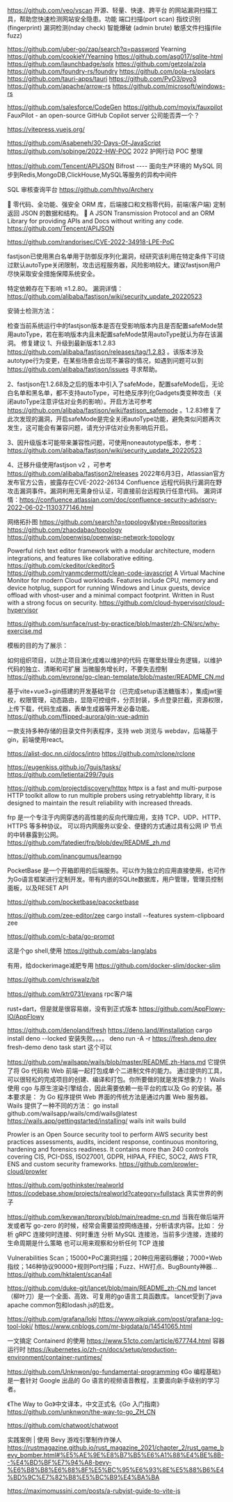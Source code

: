 
https://github.com/veo/vscan
开源、轻量、快速、跨平台 的网站漏洞扫描工具，帮助您快速检测网站安全隐患。功能 端口扫描(port scan) 指纹识别(fingerprint) 漏洞检测(nday check) 智能爆破 (admin brute) 敏感文件扫描(file fuzz)



https://github.com/uber-go/zap/search?q=password
Yearning
https://github.com/cookieY/Yearning
https://github.com/asg017/sqlite-html
https://github.com/launchbadge/sqlx
https://github.com/getzola/zola
https://github.com/foundry-rs/foundry
https://github.com/pola-rs/polars
https://github.com/tauri-apps/tauri
https://github.com/PyO3/pyo3
https://github.com/apache/arrow-rs
https://github.com/microsoft/windows-rs


https://github.com/salesforce/CodeGen
https://github.com/moyix/fauxpilot
FauxPilot - an open-source GitHub Copilot server
公司能否弄一个？

https://vitepress.vuejs.org/

https://github.com/Asabeneh/30-Days-Of-JavaScript
https://github.com/sobinge/2022-HW-POC
2022 护网行动 POC 整理



https://github.com/Tencent/APIJSON
Bifrost ---- 面向生产环境的 MySQL 同步到Redis,MongoDB,ClickHouse,MySQL等服务的异构中间件

SQL 审核查询平台
https://github.com/hhyo/Archery

🚀 零代码、全功能、强安全 ORM 库，后端接口和文档零代码，前端(客户端) 定制返回 JSON 的数据和结构。 🚀 A JSON Transmission Protocol and an ORM Library for providing APIs and Docs without writing any code.
https://github.com/Tencent/APIJSON


https://github.com/randorisec/CVE-2022-34918-LPE-PoC


fastjson已使用黑白名单用于防御反序列化漏洞，经研究该利用在特定条件下可绕过默认autoType关闭限制，攻击远程服务器，风险影响较大。建议fastjson用户尽快采取安全措施保障系统安全。

特定依赖存在下影响 ≤1.2.80。
漏洞详情：https://github.com/alibaba/fastjson/wiki/security_update_20220523

安骑士检测方法：

检查当前系统运行中的fastjson版本是否在受影响版本内且是否配置safeMode禁用autoType，若在影响版本内且未配置safeMode禁用autoType就认为存在该漏洞。
修复建议
1、升级到最新版本1.2.83 https://github.com/alibaba/fastjson/releases/tag/1.2.83 。该版本涉及autotype行为变更，在某些场景会出现不兼容的情况，如遇到问题可以到 https://github.com/alibaba/fastjson/issues 寻求帮助。

2、fastjson在1.2.68及之后的版本中引入了safeMode，配置safeMode后，无论白名单和黑名单，都不支持autoType，可杜绝反序列化Gadgets类变种攻击（关闭autoType注意评估对业务的影响）。开启方法可参考 https://github.com/alibaba/fastjson/wiki/fastjson_safemode 。1.2.83修复了此次发现的漏洞，开启safeMode是完全关闭autoType功能，避免类似问题再次发生，这可能会有兼容问题，请充分评估对业务影响后开启。

3、因升级版本可能带来兼容性问题，可使用noneautotype版本，参考：https://github.com/alibaba/fastjson/wiki/security_update_20220523

4、迁移升级使用fastjson v2 ，可参考 https://github.com/alibaba/fastjson2/releases
2022年6月3日，Atlassian官方发布官方公告，披露存在CVE-2022-26134 Confluence 远程代码执行漏洞在野攻击漏洞事件。漏洞利用无需身份认证，可直接前台远程执行任意代码。
漏洞详情：https://confluence.atlassian.com/doc/confluence-security-advisory-2022-06-02-1130377146.html


网络拓扑图
https://github.com/search?q=topology&type=Repositories
https://github.com/zhaodabao/topology
https://github.com/openwisp/openwisp-network-topology

Powerful rich text editor framework with a modular architecture, modern integrations, and features like collaborative editing.
https://github.com/ckeditor/ckeditor5
https://github.com/ryanmcdermott/clean-code-javascript
A Virtual Machine Monitor for modern Cloud workloads. Features include CPU, memory and device hotplug, support for running Windows and Linux guests, device offload with vhost-user and a minimal compact footprint. Written in Rust with a strong focus on security.
https://github.com/cloud-hypervisor/cloud-hypervisor


https://github.com/sunface/rust-by-practice/blob/master/zh-CN/src/why-exercise.md

模板的目的为了展示：

如何组织项目，以防止项目演化成难以维护的代码
在哪里处理业务逻辑，以维护代码的独立、清晰和可扩展
当微服务增长时，不要失去控制
https://github.com/evrone/go-clean-template/blob/master/README_CN.md


基于vite+vue3+gin搭建的开发基础平台（已完成setup语法糖版本），集成jwt鉴权，权限管理，动态路由，显隐可控组件，分页封装，多点登录拦截，资源权限，上传下载，代码生成器，表单生成器等开发必备功能。
https://github.com/flipped-aurora/gin-vue-admin

一款支持多种存储的目录文件列表程序，支持 web 浏览与 webdav，后端基于gin，前端使用react。

https://alist-doc.nn.ci/docs/intro
https://github.com/rclone/rclone

https://eugenkiss.github.io/7guis/tasks/
https://github.com/letientai299/7guis

https://github.com/projectdiscovery/httpx
httpx is a fast and multi-purpose HTTP toolkit allow to run multiple probers using retryablehttp library, 
it is designed to maintain the result reliability with increased threads.

frp 是一个专注于内网穿透的高性能的反向代理应用，支持 TCP、UDP、HTTP、HTTPS 等多种协议。
可以将内网服务以安全、便捷的方式通过具有公网 IP 节点的中转暴露到公网。
https://github.com/fatedier/frp/blob/dev/README_zh.md

https://github.com/inancgumus/learngo

PocketBase 是一个开箱即用的后端服务。可以作为独立的应用直接使用，也可作为Go语言框架进行定制开发。带有内嵌的SQLite数据库，用户管理，管理员控制面板，以及RESET API

https://github.com/pocketbase/pacocketbase

https://github.com/zee-editor/zee
cargo install --features system-clipboard zee

https://github.com/c-bata/go-prompt

这是个go shell,使用
https://github.com/abs-lang/abs

有用，给dockerimage减肥专用
https://github.com/docker-slim/docker-slim

https://github.com/chriswalz/bit

https://github.com/ktr0731/evans
rpc客户端

rust+dart，但是就是很容易崩，没有到正式版本
https://github.com/AppFlowy-IO/AppFlowy


https://github.com/denoland/fresh
https://deno.land/#installation
cargo install deno --locked
安装失败。。。。
deno run -A -r https://fresh.deno.dev fresh-demo
deno task start
这个可以

https://github.com/wailsapp/wails/blob/master/README.zh-Hans.md
它提供了将 Go 代码和 Web 前端一起打包成单个二进制文件的能力。
通过提供的工具，可以很轻松的完成项目的创建、编译和打包。你所要做的就是发挥想象力！
Wails 使用 cgo 与原生渲染引擎结合，因此需要依赖一些平台的库以及 Go 的安装。基本要求是：
为 Go 程序提供 Web 界面的传统方法是通过内置 Web 服务器。Wails 提供了一种不同的方法：
go install github.com/wailsapp/wails/cmd/wails@latest
https://wails.app/gettingstarted/installing/
wails init
wails build

Prowler is an Open Source security tool to perform AWS security best practices assessments, audits, incident response, continuous monitoring, hardening and forensics readiness. 
It contains more than 240 controls covering CIS, PCI-DSS, ISO27001, GDPR, HIPAA, FFIEC, SOC2, AWS FTR, ENS and custom security frameworks.
https://github.com/prowler-cloud/prowler

https://github.com/gothinkster/realworld
https://codebase.show/projects/realworld?category=fullstack
真实世界的例子

https://github.com/kevwan/tproxy/blob/main/readme-cn.md
当我在做后端开发或者写 go-zero 的时候，经常会需要监控网络连接，分析请求内容。比如：
分析 gRPC 连接何时连接、何时重连
分析 MySQL 连接池，当前多少连接，连接的生命周期是什么策略
也可以用来观察和分析任何 TCP 连接

Vulnerabilities Scan；15000+PoC漏洞扫描；20种应用密码爆破；7000+Web指纹；146种协议90000+规则Port扫描；Fuzz、HW打点、BugBounty神器...
https://github.com/hktalent/scan4all





https://github.com/duke-git/lancet/blob/main/README_zh-CN.md
lancet（柳叶刀）是一个全面、高效、可复用的go语言工具函数库。 lancet受到了java apache common包和lodash.js的启发。

https://github.com/grafana/loki
https://www.qikqiak.com/post/grafana-log-tool-loki/
https://www.cnblogs.com/mr-bigdata/p/14541065.html

一文搞定 Containerd 的使用
https://www.51cto.com/article/677744.html
容器运行时
https://kubernetes.io/zh-cn/docs/setup/production-environment/container-runtimes/


https://github.com/Unknwon/go-fundamental-programming
《Go 编程基础》是一套针对 Google 出品的 Go 语言的视频语音教程，主要面向新手级别的学习者。

《The Way to Go》中文译本，中文正式名《Go 入门指南》
https://github.com/unknwon/the-way-to-go_ZH_CN


https://github.com/chatwoot/chatwoot

实践案例 | 使用 Bevy 游戏引擎制作炸弹人
https://rustmagazine.github.io/rust_magazine_2021/chapter_2/rust_game_bevy_bomber.html#%E5%AE%9E%E8%B7%B5%E6%A1%88%E4%BE%8B--%E4%BD%BF%E7%94%A8-bevy-%E6%B8%B8%E6%88%8F%E5%BC%95%E6%93%8E%E5%88%B6%E4%BD%9C%E7%82%B8%E5%BC%B9%E4%BA%BA

https://maximomussini.com/posts/a-rubyist-guide-to-vite-js